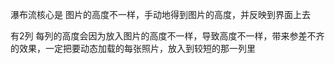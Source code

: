瀑布流核心是 图片的高度不一样，手动地得到图片的高度，并反映到界面上去

有2列 每列的高度会因为放入图片的高度不一样，导致高度不一样，带来参差不齐的效果，一定把要动态加载的每张照片，放入到较短的那一列里